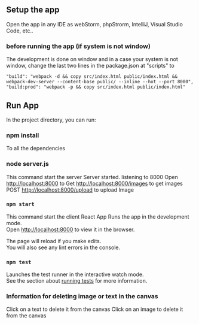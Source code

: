 ## Setup the app
Open the app in any IDE as webStorm, phpStrorm, IntelliJ, Visual Studio Code, etc..

### before running the app (if system is not window)
The development is done on window and in a case your system is not window, 
change the last two lines in the package.json at "scripts" to

    "build": "webpack -d && copy src/index.html public/index.html && webpack-dev-server --content-base public/ --inline --hot --port 8000",
    "build:prod": "webpack -p && copy src/index.html public/index.html"

## Run App

In the project directory, you can run:

### npm install
To all the dependencies

### node server.js
This command start the server
Server started. listening to 8000
Open [http://localhost:8000](http://localhost:8000) to 
Get  [http://localhost:8000/images](http://localhost:8000/images) to get images
POST  [http://localhost:8000/upload](http://localhost:8000/upload) to upload Image 

### `npm start`
This command start the client React App
Runs the app in the development mode.<br>
Open [http://localhost:8000](http://localhost:8000) to view it in the browser.

The page will reload if you make edits.<br>
You will also see any lint errors in the console.

### `npm test`

Launches the test runner in the interactive watch mode.<br>
See the section about [running tests](#running-tests) for more information.

### Information for deleting image or text in the canvas
Click on a text to delete it from the canvas
Click on an image to delete it from the canvas
